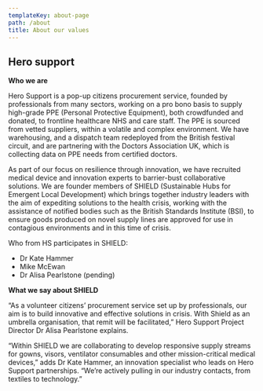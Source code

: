 ```yaml
---
templateKey: about-page
path: /about
title: About our values
---
```


## Hero support

**Who we are**

Hero Support is a pop-up citizens procurement service, founded by professionals from many sectors, working on a pro bono basis to supply high-grade PPE (Personal Protective Equipment), both crowdfunded and donated, to frontline healthcare NHS and care staff. The PPE is sourced from vetted suppliers, within a volatile and complex environment. We have warehousing, and a dispatch team redeployed from the British festival circuit, and are partnering with the Doctors Association UK, which is collecting data on PPE needs from certified doctors.

As part of our focus on resilience through innovation, we have recruited medical device and innovation experts to barrier-bust collaborative solutions. We are founder members of SHIELD (Sustainable Hubs for Emergent Local Development) which brings together industry leaders with the aim of expediting solutions to the health crisis, working with the assistance of notified bodies such as the British Standards Institute (BSI), to ensure goods produced on novel supply lines are approved for use in contagious environments and in this time of crisis.

Who from HS participates in SHIELD:

* Dr Kate Hammer
* Mike McEwan
* Dr Alisa Pearlstone (pending)

**What we say about SHIELD**

“As a volunteer citizens’ procurement service set up by professionals, our aim is to build innovative and effective solutions in crisis. With Shield as an umbrella organisation, that remit will be facilitated,” Hero Support Project Director Dr Alisa Pearlstone explains.

“Within SHIELD we are collaborating to develop responsive supply streams for gowns, visors, ventilator consumables and other mission-critical medical devices,” adds Dr Kate Hammer, an innovation specialist who leads on Hero Support partnerships. “We’re actively pulling in our industry contacts, from textiles to technology.”